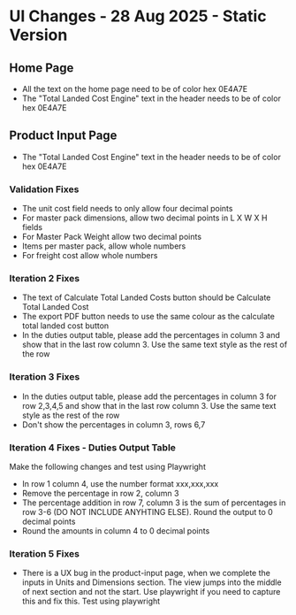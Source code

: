 # UI Changes - 28 Aug 2025 - Static Version

## Home Page
* All the text on the home page need to be of color hex 0E4A7E
* The "Total Landed Cost Engine" text in the header needs to be of color hex 0E4A7E

## Product Input Page
* The "Total Landed Cost Engine" text in the header needs to be of color hex 0E4A7E

### Validation Fixes
* The unit cost field needs to only allow four decimal points
* For master pack dimensions, allow two decimal points in L X W X H fields
* For Master Pack Weight allow two decimal points
* Items per master pack, allow whole numbers
* For freight cost allow whole numbers

### Iteration 2 Fixes
* The text of Calculate Total Landed Costs button should be Calculate Total Landed Cost
* The export PDF button needs to use the same colour as the calculate total landed cost button
* In the duties output table, please add the percentages in column 3 and show that in the last row column 3. Use the same text style as the rest of the row

### Iteration 3 Fixes
* In the duties output table, please add the percentages in column 3 for row 2,3,4,5 and show that in the last row column 3. Use the same text style as the rest of the row
* Don't show the percentages in column 3, rows 6,7

### Iteration 4 Fixes - Duties Output Table

Make the following changes and test using Playwright

* In row 1 column 4, use the number format xxx,xxx,xxx
* Remove the percentage in row 2, column 3
* The percentage addition in row 7, column 3 is the sum of percentages in row 3-6 (DO NOT INCLUDE ANYHTING ELSE). Round the output to 0 decimal points
* Round the amounts in column 4 to 0 decimal points

### Iteration 5 Fixes

* There is a UX bug in the product-input page, when we complete the inputs in Units and Dimensions section. The view jumps into the middle of next section and not the start. Use playwright if you need to capture this and fix this. Test using playwright




